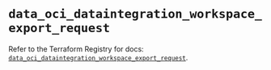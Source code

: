 # `data_oci_dataintegration_workspace_export_request`

Refer to the Terraform Registry for docs: [`data_oci_dataintegration_workspace_export_request`](https://registry.terraform.io/providers/oracle/oci/7.19.0/docs/data-sources/dataintegration_workspace_export_request).
